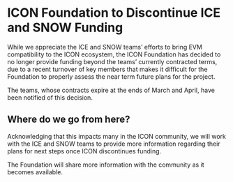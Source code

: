# ICON Foundation to Discontinue ICE and SNOW Funding 

While we appreciate the ICE and SNOW teams’ efforts to bring EVM compatibility to the ICON ecosystem, the ICON Foundation has decided to no longer provide funding beyond the teams’ currently contracted terms, due to a recent turnover of key members that makes it difficult for the Foundation to properly assess the near term future plans for the project.

The teams, whose contracts expire at the ends of March and April, have been notified of this decision. 

## Where do we go from here? 

Acknowledging that this impacts many in the ICON community, we will work with the ICE and SNOW teams to provide more information regarding their plans for next steps once ICON discontinues funding. 

The Foundation will share more information with the community as it becomes available. 

